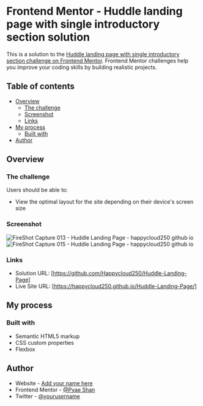 # Frontend Mentor - Huddle landing page with single introductory section solution

This is a solution to the [Huddle landing page with single introductory section challenge on Frontend Mentor](https://www.frontendmentor.io/challenges/huddle-landing-page-with-a-single-introductory-section-B_2Wvxgi0). Frontend Mentor challenges help you improve your coding skills by building realistic projects. 

## Table of contents

- [Overview](#overview)
  - [The challenge](#the-challenge)
  - [Screenshot](#screenshot)
  - [Links](#links)
- [My process](#my-process)
  - [Built with](#built-with)
- [Author](#author)

## Overview

### The challenge

Users should be able to:

- View the optimal layout for the site depending on their device's screen size

### Screenshot
![FireShot Capture 013 - Huddle Landing Page - happycloud250 github io](https://user-images.githubusercontent.com/72793369/161110798-90b19f1a-9914-459e-9c3d-05fcae28a2b1.jpg)
![FireShot Capture 015 - Huddle Landing Page - happycloud250 github io](https://user-images.githubusercontent.com/72793369/161110805-58205897-c88e-4797-a8d1-b82338f7f40e.jpg)

### Links

- Solution URL: [https://github.com/Happycloud250/Huddle-Landing-Page]
- Live Site URL: [https://happycloud250.github.io/Huddle-Landing-Page/]

## My process

### Built with

- Semantic HTML5 markup
- CSS custom properties
- Flexbox

## Author

- Website - [Add your name here](https://www.your-site.com)
- Frontend Mentor - [@Pyae Shan](https://www.frontendmentor.io/profile/Happycloud250)
- Twitter - [@yourusername](https://www.twitter.com/yourusername)
